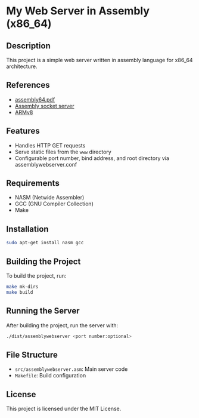# My Web Server in Assembly (x86_64)

## Description

This project is a simple web server written in assembly language for x86_64 architecture.

## References

- [assembly64.pdf](http://www.egr.unlv.edu/%7Eed/assembly64.pdf)
- [Assembly socket server](https://gist.github.com/stellanhaglund/31e2f6946fb5c29fff1190d6d628dc11)
- [ARMv8](https://courses.cs.washington.edu/courses/cse469/19wi/arm64.pdf)

## Features

- Handles HTTP GET requests
- Serve static files from the `www` directory
- Configurable port number, bind address, and root directory via assemblywebserver.conf

## Requirements

- NASM (Netwide Assembler)
- GCC (GNU Compiler Collection)
- Make

## Installation

```sh
sudo apt-get install nasm gcc
```

## Building the Project

To build the project, run:

```sh
make mk-dirs
make build
```

## Running the Server

After building the project, run the server with:

```sh
./dist/assemblywebserver <port number:optional>
```

## File Structure

- `src/assemblywebserver.asm`: Main server code
- `Makefile`: Build configuration

## License

This project is licensed under the MIT License.
